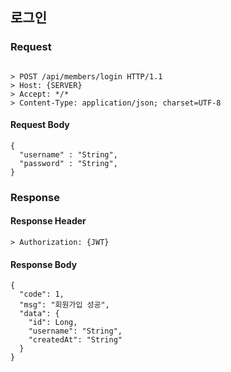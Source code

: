 ## 로그인

### Request
```

> POST /api/members/login HTTP/1.1
> Host: {SERVER}
> Accept: */*
> Content-Type: application/json; charset=UTF-8

```

#### Request Body
```
{
  "username" : "String",
  "password" : "String",
}
```

### Response

#### Response Header
```
> Authorization: {JWT}
```

#### Response Body
```
{
  "code": 1,
  "msg": "회원가입 성공",
  "data": {
    "id": Long,
    "username": "String",
    "createdAt": "String"
  }
}
```